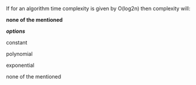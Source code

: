 If for an algorithm time complexity is given by O(log2n) then complexity will:

**none of the mentioned**

**_options_**

constant

polynomial

exponential

none of the mentioned
